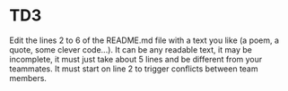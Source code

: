 # TD3
Edit the lines 2 to 6 of the README.md 
file with a text you like 
(a poem, a quote, some clever code...). 
It can be any readable text, it may be incomplete, 
it must just take about 5 lines and be different from your teammates. It must start on line 2 to trigger conflicts between team members.
